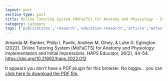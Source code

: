 ```yaml
---
layout: post
section-type: post
title: Online Tutoring System (MoFaCTS) for Anatomy and Physiology - Implementation and Initial Impressions
category: Category
tags: ['publications','research','education-research','article','mofacts', 'ldi','braintrust','discourse', 'nlp']
---
```

Amanda M. Banker, Philip I. Pavlik, Andrew M. Olney, & Luke G. Eglington. (2022). Online Tutoring System (MoFaCTS) for Anatomy and Physiology: Implementation and Initial Impressions. HAPS Educator, 26(2), 44–54. https://doi.org/10.21692/haps.2022.012

<object data="https://blogs.memphis.edu/aolney/files/2022/08/Banker2022-HAPS.pdf" type="application/pdf" width="100%" height="600px">
 
  <p>It appears you don't have a PDF plugin for this browser.
  No biggie... you can <a href="https://blogs.memphis.edu/aolney/files/2022/08/Banker2022-HAPS.pdf">click here to
  download the PDF file.</a></p>
  
</object>
